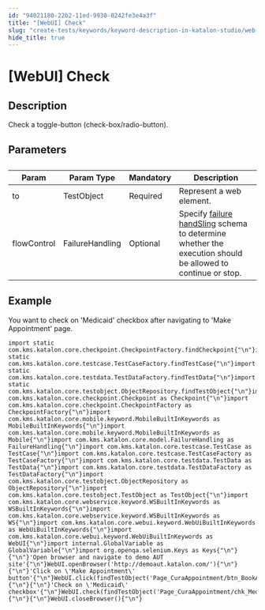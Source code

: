 ```yaml
---
id: "94021180-22b2-11ed-9930-0242fe3e4a3f"
title: "[WebUI] Check"
slug: "create-tests/keywords/keyword-description-in-katalon-studio/web-ui-keywords/webui-check"
hide_title: true
---
```


# <a id="id_0" class="anchor_top_offset"/><a id="ariaid-title1" class="anchor_top_offset"/>[WebUI] Check


## <a id="id_0__id_1" class="anchor_top_offset"/>Description

              
<p xmlns="http://www.w3.org/1999/xhtml" className="p">Check a toggle-button (check-box/radio-button).</p> 
      

## <a id="id_0__id_2" class="anchor_top_offset"/>Parameters

              
<table xmlns="http://www.w3.org/1999/xhtml" className="table anchor_top_offset" id="id_0__6fdaf310-cf33-4c56-991c-4e254d0da2fd"><caption /><thead className="thead"><tr className><th className="entry anchor_top_offset" id="id_0__6fdaf310-cf33-4c56-991c-4e254d0da2fd__entry__1">Param</th><th className="entry anchor_top_offset" id="id_0__6fdaf310-cf33-4c56-991c-4e254d0da2fd__entry__2">Param Type</th><th className="entry anchor_top_offset" id="id_0__6fdaf310-cf33-4c56-991c-4e254d0da2fd__entry__3">Mandatory</th><th className="entry anchor_top_offset" id="id_0__6fdaf310-cf33-4c56-991c-4e254d0da2fd__entry__4">Description</th></tr></thead><tbody className="tbody"><tr className><td className="entry" headers="id_0__6fdaf310-cf33-4c56-991c-4e254d0da2fd__entry__1 id_0__6fdaf310-cf33-4c56-991c-4e254d0da2fd__entry__2 id_0__6fdaf310-cf33-4c56-991c-4e254d0da2fd__entry__3 id_0__6fdaf310-cf33-4c56-991c-4e254d0da2fd__entry__4 ">to</td><td className="entry" headers="id_0__6fdaf310-cf33-4c56-991c-4e254d0da2fd__entry__1 id_0__6fdaf310-cf33-4c56-991c-4e254d0da2fd__entry__2 id_0__6fdaf310-cf33-4c56-991c-4e254d0da2fd__entry__3 id_0__6fdaf310-cf33-4c56-991c-4e254d0da2fd__entry__4 ">TestObject</td><td className="entry" headers="id_0__6fdaf310-cf33-4c56-991c-4e254d0da2fd__entry__1 id_0__6fdaf310-cf33-4c56-991c-4e254d0da2fd__entry__2 id_0__6fdaf310-cf33-4c56-991c-4e254d0da2fd__entry__3 id_0__6fdaf310-cf33-4c56-991c-4e254d0da2fd__entry__4 ">Required</td><td className="entry" headers="id_0__6fdaf310-cf33-4c56-991c-4e254d0da2fd__entry__1 id_0__6fdaf310-cf33-4c56-991c-4e254d0da2fd__entry__2 id_0__6fdaf310-cf33-4c56-991c-4e254d0da2fd__entry__3 id_0__6fdaf310-cf33-4c56-991c-4e254d0da2fd__entry__4 ">Represent a web element.</td></tr><tr className><td className="entry" headers="id_0__6fdaf310-cf33-4c56-991c-4e254d0da2fd__entry__1 id_0__6fdaf310-cf33-4c56-991c-4e254d0da2fd__entry__2 id_0__6fdaf310-cf33-4c56-991c-4e254d0da2fd__entry__3 id_0__6fdaf310-cf33-4c56-991c-4e254d0da2fd__entry__4 ">flowControl</td><td className="entry" headers="id_0__6fdaf310-cf33-4c56-991c-4e254d0da2fd__entry__1 id_0__6fdaf310-cf33-4c56-991c-4e254d0da2fd__entry__2 id_0__6fdaf310-cf33-4c56-991c-4e254d0da2fd__entry__3 id_0__6fdaf310-cf33-4c56-991c-4e254d0da2fd__entry__4 ">FailureHandling</td><td className="entry" headers="id_0__6fdaf310-cf33-4c56-991c-4e254d0da2fd__entry__1 id_0__6fdaf310-cf33-4c56-991c-4e254d0da2fd__entry__2 id_0__6fdaf310-cf33-4c56-991c-4e254d0da2fd__entry__3 id_0__6fdaf310-cf33-4c56-991c-4e254d0da2fd__entry__4 ">Optional</td><td className="entry" headers="id_0__6fdaf310-cf33-4c56-991c-4e254d0da2fd__entry__1 id_0__6fdaf310-cf33-4c56-991c-4e254d0da2fd__entry__2 id_0__6fdaf310-cf33-4c56-991c-4e254d0da2fd__entry__3 id_0__6fdaf310-cf33-4c56-991c-4e254d0da2fd__entry__4 ">Specify <a className="xref" href="/docs/maintain/configure-failure-handling-settings-in-katalon-studio">failure handSling</a> schema to         determine whether the execution should be allowed to continue or         stop.</td></tr></tbody></table> 
      

## <a id="id_0__id_3" class="anchor_top_offset"/>Example

              
<p xmlns="http://www.w3.org/1999/xhtml" className="p">You want to check on 'Medicaid' checkbox after navigating to   'Make Appointment' page.</p> 
              
<pre xmlns="http://www.w3.org/1999/xhtml" className="pre codeblock"><code>import static com.kms.katalon.core.checkpoint.CheckpointFactory.findCheckpoint{"\n"}import static com.kms.katalon.core.testcase.TestCaseFactory.findTestCase{"\n"}import static com.kms.katalon.core.testdata.TestDataFactory.findTestData{"\n"}import static com.kms.katalon.core.testobject.ObjectRepository.findTestObject{"\n"}import com.kms.katalon.core.checkpoint.Checkpoint as Checkpoint{"\n"}import com.kms.katalon.core.checkpoint.CheckpointFactory as CheckpointFactory{"\n"}import com.kms.katalon.core.mobile.keyword.MobileBuiltInKeywords as MobileBuiltInKeywords{"\n"}import com.kms.katalon.core.mobile.keyword.MobileBuiltInKeywords as Mobile{"\n"}import com.kms.katalon.core.model.FailureHandling as FailureHandling{"\n"}import com.kms.katalon.core.testcase.TestCase as TestCase{"\n"}import com.kms.katalon.core.testcase.TestCaseFactory as TestCaseFactory{"\n"}import com.kms.katalon.core.testdata.TestData as TestData{"\n"}import com.kms.katalon.core.testdata.TestDataFactory as TestDataFactory{"\n"}import com.kms.katalon.core.testobject.ObjectRepository as ObjectRepository{"\n"}import com.kms.katalon.core.testobject.TestObject as TestObject{"\n"}import com.kms.katalon.core.webservice.keyword.WSBuiltInKeywords as WSBuiltInKeywords{"\n"}import com.kms.katalon.core.webservice.keyword.WSBuiltInKeywords as WS{"\n"}import com.kms.katalon.core.webui.keyword.WebUiBuiltInKeywords as WebUiBuiltInKeywords{"\n"}import com.kms.katalon.core.webui.keyword.WebUiBuiltInKeywords as WebUI{"\n"}import internal.GlobalVariable as GlobalVariable{"\n"}import org.openqa.selenium.Keys as Keys{"\n"}{"\n"}'Open browser and navigate to demo AUT site'{"\n"}WebUI.openBrowser('http://demoaut.katalon.com/'){"\n"}{"\n"}'Click on \'Make Appointment\' button'{"\n"}WebUI.click(findTestObject('Page_CuraAppointment/btn_BookAppointment')){"\n"}{"\n"}'Check on \'Medicaid\' checkbox'{"\n"}WebUI.check(findTestObject('Page_CuraAppointment/chk_Medicaid')){"\n"}{"\n"}WebUI.closeBrowser(){"\n"}</code></pre> 
            

